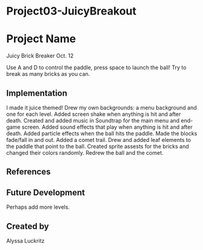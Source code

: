 # Project03-JuicyBreakout

# Project Name
Juicy Brick Breaker Oct. 12

Use A and D to control the paddle, press space to launch the ball! Try to break as many bricks as you can.

## Implementation
I made it juice themed!
Drew my own backgrounds: a menu background and one for each level.
Added screen shake when anything is hit and after death.
Created and added music in Soundtrap for the main menu and end-game screen.
Added sound effects that play when anything is hit and after death.
Added particle effects when the ball hits the paddle.
Made the blocks fade/fall in and out.
Added a comet trail.
Drew and added leaf elements to the paddle that point to the ball.
Created sprite assests for the bricks and changed their colors randomly.
Redrew the ball and the comet.


## References

## Future Development
Perhaps add more levels.

## Created by
Alyssa Luckritz
